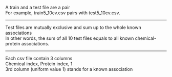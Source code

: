 A train and a test file are a pair</br>
For example, train5_10cv.csv pairs with test5_10cv.csv.</br>

--------

Test files are mutually exclusive and sum up to the whole known associations</br>
In other words, the sum of all 10 test files equals to all known chemical-protein associations. </br>

--------

Each csv file contain 3 columns</br>
Chemical index, Protein index, 1</br>
3rd column (uniform value 1) stands for a known association</br>
